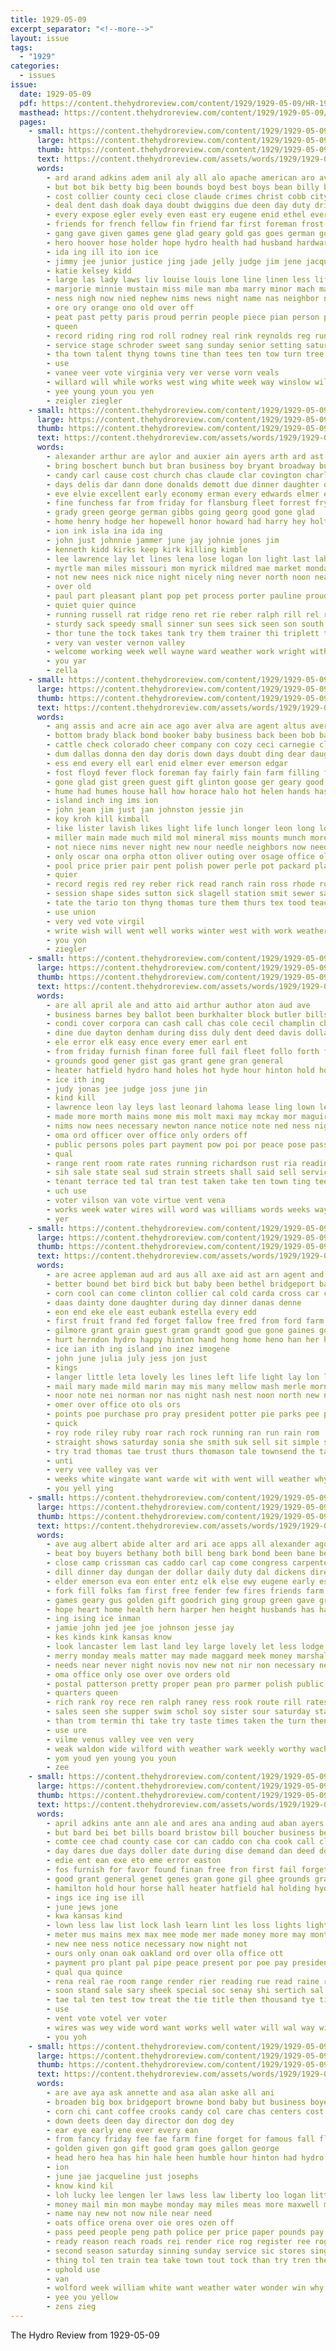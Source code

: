 ```yaml
---
title: 1929-05-09
excerpt_separator: "<!--more-->"
layout: issue
tags:
  - "1929"
categories:
  - issues
issue:
  date: 1929-05-09
  pdf: https://content.thehydroreview.com/content/1929/1929-05-09/HR-1929-05-09.pdf
  masthead: https://content.thehydroreview.com/content/1929/1929-05-09/masthead/HR-1929-05-09.jpg
  pages:
    - small: https://content.thehydroreview.com/content/1929/1929-05-09/small/HR-1929-05-09-01.jpg
      large: https://content.thehydroreview.com/content/1929/1929-05-09/large/HR-1929-05-09-01.jpg
      thumb: https://content.thehydroreview.com/content/1929/1929-05-09/thumbnails/HR-1929-05-09-01.jpg
      text: https://content.thehydroreview.com/assets/words/1929/1929-05-09/HR-1929-05-09-01.txt
      words:
        - ard arand adkins adem anil aly all alo apache american aro ave april alden ament ago armstrong amos and ara art arnett ane auxier ast alan are acree
        - but bot bik betty big been bounds boyd best boys bean billy broxton brother boy binger bradley banjo both bac bruce bey busi better bible books bers brief brim breed bring began back brown ballew bis brings business bridge boucher bert bright
        - cost collier county ceci close claude crimes christ cobb city cream class con clever curnutt crooks can cases car chaves credit charles chamber cant child civil clock champlin council carlisle cloninger comes cecil carl cradle champ clara carry church came call colorado cop company cast cox code counter citizen crowley clarence court
        - deal dent dash doak daya doubt dwiggins due deen day duty drinks daily dye dal denham diamond daughter done doing dewey date dungan down dog dorothy does dey dones daughters days during
        - every expose egler evely even east ery eugene enid ethel ever earl end
        - friends for french fellow fin friend far first foreman frost fill fielder frank forward fountain folsom forth funny folks feria fort folly friday former from fern free front failing fought fine fay flock
        - gang gave given games gene glad geary gold gas goes german gone glenn going gain game gwendolyn getter gey golf good ground gram gilbert general gus gin gift george gilchrist griffin grade guy
        - hero hoover hose holder hope hydro health had husband hardware honor halt hua hie harvis hover held harvey herbert him harold high har hea has head heh hale heen her hand hor hurt
        - ida ing ill ito ion ice
        - jimmy jee junior justice jing jade jelly judge jim jene jacqueline just jay jex
        - katie kelsey kidd
        - large las lady laws liv louise louis lone line linen less life lance lowing lawrence lon leslie liberty last live loye later lights light lesson letty let learn lipman lacy lake long legal lay lose law
        - marjorie minnie mustain miss mile man mba marry minor mach mattar middle many members maid monday march maz morning most mest mary mar much mong men music miller moth miles more may manee made mayor
        - ness nigh now nied nephew nims news night name nas neighbor new nove never need ned note not niece
        - ore ory orange ono old over off
        - peat past petty paris proud perrin people piece pian person pickney pastor pas pitzer pigeon place pitcher police pueblo painting point patron points park pope putnam proper pack princess plain pretty pen plant persons plenty platt path pirie present parlor pears paul part
        - queen
        - record riding ring rod roll rodney real rink reynolds reg run roy rose rea road rene robert room ranger radio russell red ramona
        - service stage schroder sweet sang sunday senior setting saturday see small such straw stock string second she son sell sus soo sat star stella sani stange sutton sam siege school sens starring sermon say smile soon shall shorter seen shown saline short store side show sun solid sandal street sed serres special south sund storm sing said sewer seven
        - tha town talent thyng towns tine than tees ten tow turn tree tae then thing toe tate tourney till thein thie takes too tin trip take trees toa them tress twila thomas tape the taken team tickell tie talk tary
        - use
        - vanee veer vote virginia very ver verse vorn veals
        - willard will while works west wing white week way winslow williams weeks winkie wall worley world weary words was work well wan wallace win word wonder welcome water washington wil window with why wife worthy william wees want won
        - yee young youn you yen
        - zeigler ziegler
    - small: https://content.thehydroreview.com/content/1929/1929-05-09/small/HR-1929-05-09-02.jpg
      large: https://content.thehydroreview.com/content/1929/1929-05-09/large/HR-1929-05-09-02.jpg
      thumb: https://content.thehydroreview.com/content/1929/1929-05-09/thumbnails/HR-1929-05-09-02.jpg
      text: https://content.thehydroreview.com/assets/words/1929/1929-05-09/HR-1929-05-09-02.txt
      words:
        - alexander arthur are aylor and auxier ain ayers arth ard ast alpha alice adkins ather ahern ani all alva
        - bring boschert bunch but bran business boy bryant broadway butler beg brought bickerstaff belle ban ball ber bright bristow brown brew blum beck bei back brothers body ben
        - candy carl cause cost church chas claude clar covington charlie crissman card come city cecil chester cope chard curt clinton cutting cedar car corn cal comment caddo clark carlyle coffee can craig coupe credit came choice
        - days delis dar dann done donalds demott due dinner daughter deere dam day
        - eve elvie excellent early economy erman every edwards elmer end entz evelyn ence eakins edgar eng elin este
        - fine funchess far from friday for flansburg fleet forrest fry face fost folks fleeman full ford fountain fullerton few frank
        - grady green george german gibbs going georg good gone glad
        - home henry hodge her hopewell honor howard had harry hey holter hou homer hour helen hydro harvey heres hinton herndon herb huss has horse hom haggard hae hardy hope hammer homes hail
        - ion ink isla ina ida ing
        - john just johnnie jammer june jay johnie jones jim
        - kenneth kidd kirks keep kirk killing kimble
        - lee lawrence lay let lines lena lose logan lon light last lahoma las lock leo large leith low lucille lan longer life little long loga
        - myrtle man miles missouri mon myrick mildred mae market monday marie madge mound meal much miller miss may meats mons mill morning
        - not new nees nick nice night nicely ning never north noon near
        - over old
        - paul part pleasant plant pop pet process porter pauline proud people peden payne per pure pete pent pen
        - quiet quier quince
        - running russell rat ridge reno ret rie reber ralph rill rel rell roy rain richardson riggs rumble roman rome robertson
        - sturdy sack speedy small sinner sun sees sick seen son south summer special sport stay sor scarth spies saturday standard seat smile school see sim smith shock she sund sister smart sunday sylvester still strong
        - thor tune the tock takes tank try them trainer thi triplett take tobe
        - very van vester vernon valley
        - welcome working week well wayne ward weather work wright with watson wash ways way went wyatt willing was walt word want while wesley wilbur white wit waters weldon west wife will
        - you yar
        - zella
    - small: https://content.thehydroreview.com/content/1929/1929-05-09/small/HR-1929-05-09-03.jpg
      large: https://content.thehydroreview.com/content/1929/1929-05-09/large/HR-1929-05-09-03.jpg
      thumb: https://content.thehydroreview.com/content/1929/1929-05-09/thumbnails/HR-1929-05-09-03.jpg
      text: https://content.thehydroreview.com/assets/words/1929/1929-05-09/HR-1929-05-09-03.txt
      words:
        - ang assis and acre ain ace ago aver alva are agent altus avera ana adi all adkin arnold able ask artie
        - bottom brady black bond booker baby business back been bob bas bellville bassler browne beer bale bass brewis burk brilliant beams better boucher body brick ben bless best but bove buns blakley breed bers bottle
        - cattle check colorado cheer company con cozy ceci carnegie clinton caldwell come collins cecil canning cald creek camp county can cap comb clyde crisp cal course cody came charles city college corn coon canyon cook cach charlie chittenden cation corner chain
        - dum dallas donna den day doris down days doubt ding dear daughter due deere der dollar doing dance during
        - ess end every ell earl enid elmer ever emerson edgar
        - fost floyd fever flock foreman fay fairly fain farm filling field french fer fite for free felton from frederickson found far farmer frances fire full friends frank first
        - gone glad gist green guest gift glinton goose ger geary good grant goodyear george gladys getting grippe gex golden gravel
        - hume had humes house hall how horace halo hot helen hands has hail hand hoffman haye her hatch hey hubert hold held halter homer him harper homa hatfield hull home hinton hafer hydro high heart henry hay
        - island inch ing ims ion
        - john jean jim just jan johnston jessie jin
        - koy kroh kill kimball
        - like lister lavish likes light life lunch longer leon long lose limestone let line lone luck last league leader lloyd left las lime lovely late
        - miller main made much mild mol mineral miss mounts munch more most mule mcpherson mond monday may mei mckinnon mode money mile market
        - not niece nims never night new nour needle neighbors now need
        - only oscar ona orpha otton oliver outing over osage office old
        - pool price prier pair pent polish power perle pot packard place patrick piano patsy part phe prewitt piner peck paper pure pack pope pal post pleasant peo past pitzer pose per por pump potter plenty pueblo
        - quier
        - record regis red rey reber rick read ranch rain ross rhode roy round rolla reid rent ruth ria rainey range row reno
        - session shape sides sutton sick slagell station smit sewer saturday spies speedy sturgill single saw shake sis sister soon standard saults sherman spring sell sali still steady sid special sunday short see school smart six shawnee seed steep son star store say seem somer sale sherwood springfield sedan sun shute set subject student side she shade street
        - tate the tario ton thyng thomas ture them thurs tex tood teach taylor texas tyler taft table turer tor tith takes till too than trip
        - use union
        - very ved vote virgil
        - write wish will went well works winter west with work weatherford way was wide word white welcome western walter whitefield wheat wayne waste william water working week walt wells
        - you yon
        - ziegler
    - small: https://content.thehydroreview.com/content/1929/1929-05-09/small/HR-1929-05-09-04.jpg
      large: https://content.thehydroreview.com/content/1929/1929-05-09/large/HR-1929-05-09-04.jpg
      thumb: https://content.thehydroreview.com/content/1929/1929-05-09/thumbnails/HR-1929-05-09-04.jpg
      text: https://content.thehydroreview.com/assets/words/1929/1929-05-09/HR-1929-05-09-04.txt
      words:
        - are all april ale and atto aid arthur author aton aud ave
        - business barnes bey ballot been burkhalter block butler bills but board bill boys bove
        - condi cover corpora can cash call chas cole cecil champlin charles cor count class caddo coa conta current clarence collins cables clerk case company col con chi
        - dine due dayton denham during diss duly dent deed davis dollar day der date desir dise dolley demand
        - ele error elk easy ence every emer earl ent
        - from friday furnish finan foree full fail fleet follo forth first frank fitzpatrick fran firm former fox found franchi felton fruit feal for
        - grounds good gener gist gas grant gene gran general
        - heater hatfield hydro hand holes hot hyde hour hinton hold hom homa has harry holding hall horse herndon held health
        - ice ith ing
        - judy jonas jee judge joss june jin
        - kind kill
        - lawrence leon lay leys last leonard lahoma lease ling lown lene lines light lights legal less
        - made more morth mains mone mis molt maxi may mckay mor maguire mer meter merchan man mix mildred
        - nims now nees necessary newton nance notice note ned ness night new not
        - oma ord officer over office only orders off
        - public persons poles part payment pow poi por peace pose passa plant pressly pie per pay place pump pro poage person perfect pense president powe power proper pipes passage pat
        - qual
        - range rent room rate rates running richardson rust ria reading rand riggs reason roark ris real ring ran render
        - sih sale state seal sud strain streets shall said sell service sow seper sach sealy side stude sue six special stand stockton second selling subject square set sum sary stamp such street
        - tenant terrace ted tal tran test taken take ten town ting tee then than tees tobe tith thousand trees thi the title
        - uch use
        - voter vilson van vote virtue vent vena
        - works week water wires will word was williams words weeks way with wilson ways
        - yer
    - small: https://content.thehydroreview.com/content/1929/1929-05-09/small/HR-1929-05-09-05.jpg
      large: https://content.thehydroreview.com/content/1929/1929-05-09/large/HR-1929-05-09-05.jpg
      thumb: https://content.thehydroreview.com/content/1929/1929-05-09/thumbnails/HR-1929-05-09-05.jpg
      text: https://content.thehydroreview.com/assets/words/1929/1929-05-09/HR-1929-05-09-05.txt
      words:
        - are acree appleman aud ard aus all axe aid ast arn agent and
        - better bound bet bird bick but baby been bethel bridgeport bassler browne beach buy bridge brought bring bank
        - corn cool can come clinton collier cal cold carda cross car chick care class cruzan chanel close city crosswhite cali
        - daas dainty done daughter during day dinner danas denne
        - eon end eke ele east eubank estella every edd
        - first fruit frand fed forget fallow free fred from ford farm frost for flo furnish folks frank
        - gilmore grant grain guest gram grandt good gue gone gaines gol gin george getting
        - hurt herndon hydro happy hinton hand hong home heno han her high heard held hires hardware hudson had has house hare
        - ice ian ith ing island ino inez imogene
        - john june julia july jess jon just
        - kings
        - langer little leta lovely les lines left life light lay lon love last lae laughter let lou
        - mail mary made mild marin may mis many mellow mash merle morning moss mccormick miss monday martin mowers matter
        - noor note nei norman nor nas night nash nest noon north new not
        - omer over office oto ols ors
        - points poe purchase pro pray president potter pie parks pee pleasant paul pauline port pace per present par patient past perle
        - quick
        - roy rode riley ruby roar rach rock running ran run rain rom
        - straight shows saturday sonia she smith suk sell sit simple sick sale sae sunday spies siege see stude sieh stuck santer standard sand sun setting small summer spire school soon start sullens schmidt smooth stire
        - try trad thomas tae trust thurs thomason tale townsend the talk tea them tie taste thiessen
        - unti
        - very vee valley vas ver
        - weeks white wingate want warde wit with went will weather why wayne was ways week weal
        - you yell ying
    - small: https://content.thehydroreview.com/content/1929/1929-05-09/small/HR-1929-05-09-06.jpg
      large: https://content.thehydroreview.com/content/1929/1929-05-09/large/HR-1929-05-09-06.jpg
      thumb: https://content.thehydroreview.com/content/1929/1929-05-09/thumbnails/HR-1929-05-09-06.jpg
      text: https://content.thehydroreview.com/assets/words/1929/1929-05-09/HR-1929-05-09-06.txt
      words:
        - ave aug albert abide alter ard ari ace apps all alexander ago adley alfalfa are alva august and ani
        - beat boy buyers bethany both bill beng bark bond been bane best burk brie but book blade burkhalter bonds bottle business boys bradley brad beans
        - close camp crissman cas caddo carl cap come congress carpenter cee cake champlin criss cobb care cay charles corr class che cream clinton creek chica chapel clyde con car cry colony can court count charley chastain cummins child came coffee county city call coy col clara
        - dill dinner day dungan der dollar daily duty dal dickens director down daly dora duly dav die dent days death due date
        - elder emerson eva eon enter entz elk else ewy eugene early ess even emly every ery ever ernest evaro
        - fork fill folks fam first free fender few fires friends farm friday for from frost field ford frank fruit felton
        - games geary gus golden gift goodrich ging group green gave greeson grounds golder gaede guard grow granite george good gather
        - hope heart home health hern harper hen height husbands has hard hinton hatfield had hydro how hal him hume henke harl honor house high hamilton herndon howard
        - ing ising ice inman
        - jamie john jed jee joe johnson jesse jay
        - kes kinds kink kansas know
        - look lancaster lem last land ley large lovely let less lodge lila life lust leathers las linner lee lew law
        - merry monday meals matter may made maggard meek money marshall many mort more mexico manship mei might merit mews milo miss man men mal mound
        - needs near never night novis nov new not nir non necessary news navy noon noy names nation now
        - oma office only ose over ove orders old
        - postal patterson pretty proper pean pro parmer polish public poage payne punch por pees place per president pee paros plenty point pink
        - quarters queen
        - rich rank roy rece ren ralph raney ress rook route rill rates ree rule rocks rey roster ring reg rowan rate res
        - sales seen she supper swim schol soy sister sour saturday stand such scarth starts soon ster setting stead special season seek son sherman sample simple sale star style send state short see sleep sell service smith shall scout still store standard sandlin stephenson station seger scott sall shown school suo super ship sunday schools
        - than trom termin thi take try taste times taken the turn then them test tor tart tou thyng ted ten tey texas too till tee tears thacker
        - use ure
        - vilme venus valley vee ven very
        - weak waldon wide wilford with weather wark weekly worthy wach williams works wick way well want went will was week wade write water work won weatherford while watch wal wish working wisel weight wees warkentin
        - yom youd yen young you youn
        - zee
    - small: https://content.thehydroreview.com/content/1929/1929-05-09/small/HR-1929-05-09-07.jpg
      large: https://content.thehydroreview.com/content/1929/1929-05-09/large/HR-1929-05-09-07.jpg
      thumb: https://content.thehydroreview.com/content/1929/1929-05-09/thumbnails/HR-1929-05-09-07.jpg
      text: https://content.thehydroreview.com/assets/words/1929/1929-05-09/HR-1929-05-09-07.txt
      words:
        - april adkins ante ann ale and ares ana anding aud aban ayers arias asa alli aid ator ani are ata ane all
        - but bard bei bet bills board bristow bill boucher business bers bend
        - comte cee chad county case cor can caddo con cha cook call clinton chase cao clerk chas che company cover cope current cables
        - day dares due days doller date during dise demand dan deed doll dollar
        - edie ent ean exe eto eme error easton
        - fos furnish for favor found finan free fron first fail forget from ford firm full fee force
        - good grant general genet genes gran gone gil ghee grounds grat gaines gian gate
        - hamilton hold hour horse hall heater hatfield hal holding hydro holes homa hare haye held has hanes hae health hil
        - ings ice ing ise ill
        - june jews jone
        - kwa kansas kind
        - lown less law list lock lash learn lint les loss lights light last lew legal lout legall
        - meter mus mains mex max mee mode mer made money more may monta mau
        - new nee ness notice necessary now night not
        - ours only onan oak oakland ord over olla office ott
        - payment pro plant pal pipe peace present por poe pay president pring power part petty pipes poles price public pee persons per pany peta pest place perfect proper person
        - qual qua quince
        - rena real rae room range render rier reading rue read raine rate rates ree
        - soon stand sale sary sheek special soc senay shi sertich sal subject six style sum sue set sad station sit smart she streets sell seal said sister sedan standard shall sane service such spring selling store state sha street
        - tae tal ten test tow treat the tie title then thousand tye ties ting tas ted tey tale thie teen tor take taken tue than tee town tod toun tra
        - use
        - vent vote votel ver voter
        - wires was wey wide word want works well water will wal way win willing welt with
        - you yoh
    - small: https://content.thehydroreview.com/content/1929/1929-05-09/small/HR-1929-05-09-08.jpg
      large: https://content.thehydroreview.com/content/1929/1929-05-09/large/HR-1929-05-09-08.jpg
      thumb: https://content.thehydroreview.com/content/1929/1929-05-09/thumbnails/HR-1929-05-09-08.jpg
      text: https://content.thehydroreview.com/assets/words/1929/1929-05-09/HR-1929-05-09-08.txt
      words:
        - are ave aya ask annette and asa alan aske all ani
        - broaden big box bridgeport browne bond baby but business boye blue below buy bulk bunch burner breed bondi butter best back bady bie bey bottle ban bacon bigger bout been
        - corn chi cant coffee crooks candy col care chas centers cost church city cetera carry cold con call camps chest cane come chance can coolidge car cause
        - down deets deen day director don dog dey
        - ear eye early ene ever every ean
        - from fancy friday fee fae farm fine forget for famous fall flowers free fees found friend folly
        - golden given gon gift good gram goes gallon george
        - head hero hea has hin hale heen humble hour hinton had hydro hatfield hand him hus home
        - ion
        - june jae jacqueline just josephs
        - know kind kil
        - loh lucky lee lengen ler laws less law liberty loo logan little litt lence lens lear lis left leak let long late like
        - money mail min mon maybe monday may miles meas more maxwell most man mai
        - name nay new not now nile near need
        - oats office orena over oie ores ozen off
        - pass peed people peng path police per price paper pounds pay polish pace place pec
        - ready reason reach roads rei render rice rog register ree rogers road ren rose ranger robert regular rather
        - second season saturday sinning sunday service sic stores single sou see strike sai stace such say sense sane she snow signs spring selling son silver senti september sugar standard states star store self seem style sunshine sil
        - thing tol ten train tea take town tout tock than try tren then ting tall them trom the tak thomason
        - uphold use
        - van
        - wolford week william white want weather water wonder win why wires weary winnie watch well will with went was wes wife wee way west
        - yee you yellow
        - zens zieg
---
```


The Hydro Review from 1929-05-09

<!--more-->

